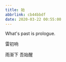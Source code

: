 ```yaml
---
title: 始
abbrlink: cb44bbdf
date: 2020-03-22 00:55:00
---
```

What's past is prologue.

<!--more-->雷初响
雨渐下
吾始醒

